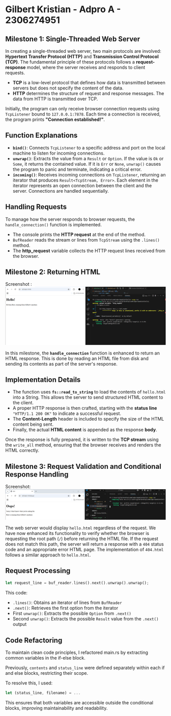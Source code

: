 # Gilbert Kristian - Adpro A - 2306274951

## Milestone 1: Single-Threaded Web Server  

In creating a single-threaded web server, two main protocols are involved: **Hypertext Transfer Protocol (HTTP)** and **Transmission Control Protocol (TCP)**. The fundamental principle of these protocols follows a **request-response** model, where the server receives and responds to client requests.  

- **TCP** is a low-level protocol that defines how data is transmitted between servers but does not specify the content of the data.  
- **HTTP** determines the structure of request and response messages. The data from HTTP is transmitted over TCP.  

Initially, the program can only receive browser connection requests using `TcpListener` bound to `127.0.0.1:7878`. Each time a connection is received, the program prints **"Connection established!"**.  

## Function Explanations  

- **`bind()`**: Connects `TcpListener` to a specific address and port on the local machine to listen for incoming connections.  
- **`unwrap()`**: Extracts the value from a `Result` or `Option`. If the value is `Ok` or `Some`, it returns the contained value. If it is `Err` or `None`, `unwrap()` causes the program to panic and terminate, indicating a critical error.  
- **`incoming()`**: Receives incoming connections on `TcpListener`, returning an iterator that produces `Result<TcpStream, Error>`. Each element in the iterator represents an open connection between the client and the server. Connections are handled sequentially.  

## Handling Requests  

To manage how the server responds to browser requests, the `handle_connection()` function is implemented.  

- The console prints the **HTTP request** at the end of the method.  
- `BufReader` reads the stream or lines from `TcpStream` using the `.lines()` method.  
- The **http_request** variable collects the HTTP request lines received from the browser.  


## Milestone 2: Returning HTML
Screenshot : 
![Commit 2 screen capture](/assets/images/commit2.png)

In this milestone, the **`handle_connection`** function is enhanced to return an HTML response. This is done by reading an HTML file from disk and sending its contents as part of the server's response.  

## Implementation Details  

- The function uses **`fs::read_to_string`** to load the contents of `hello.html` into a String. This allows the server to send structured HTML content to the client.  
- A proper HTTP response is then crafted, starting with the **status line** `"HTTP/1.1 200 OK"` to indicate a successful request.  
- The **Content-Length** header is included to specify the size of the HTML content being sent.  
- Finally, the actual **HTML content** is appended as the response **body**.  

Once the response is fully prepared, it is written to the **TCP stream** using the `write_all` method, ensuring that the browser receives and renders the HTML correctly.  

## Milestone 3: Request Validation and Conditional Response Handling

Screenshot:
![Commit 3 screen capture](/assets/images/commit3.png)

The web server would display `hello.html` regardless of the request. We have now enhanced its functionality to verify whether the browser is requesting the root path (`/`) before returning the HTML file. If the request does not match this path, the server will return a response with a `404` status code and an appropriate error HTML page. The implementation of `404.html` follows a similar approach to `hello.html`.

## Request Processing
```rust
let request_line = buf_reader.lines().next().unwrap().unwrap();
```

This code:
- `.lines()`: Obtains an iterator of lines from `BufReader`
- `.next()`: Retrieves the first option from the iterator
- First `unwrap()`: Extracts the possible `Option` from `.next()`
- Second `unwrap()`: Extracts the possible `Result` value from the `.next()` output

## Code Refactoring
To maintain clean code principles, I refactored main.rs by extracting common variables in the if-else block.

Previously, `contents` and `status_line` were defined separately within each if and else blocks, restricting their scope. 

To resolve this, I used:
```rust
let (status_line, filename) = ...
```
This ensures that both variables are accessible outside the conditional blocks, improving maintainability and readability.